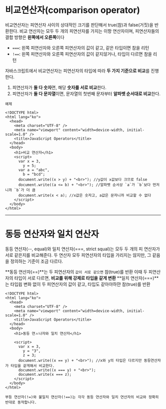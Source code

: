 # 비교연산자(comparison operator)

비교연산자는 피연산자 사이의 상대적인 크기를 판단해서 true(참)과 false(거짓)을 반환한다.
비교 연산자는 모두 두 개의 피연산자를 가지는 이항 연산자이며, 피연산자들의 결합 방향은 **왼쪽에서 오른쪽**이다

- `===`: 왼쪽 피연산자와 오른쪽 피연산자의 값이 같고, 같은 타입이면 참을 리턴
- `!==`: 왼쪽 피연산자와 오른쪽 피연산자의 값이 같지않거나, 타입이 다르면 참을 리턴

자바스크립트에서 비교연산자는 피연산자의 타입에 따라 **두 가지 기준으로 비교**를 진행한다.

1. 피연산자가 **둘 다 숫자**면, 해당 **숫자를 서로 비교**한다.
2. 피연산자가 **둘 다 문자열**이면, 문자열의 첫번째 문자부터 **알파벳 순서대로 비교**한다.

```
예제

<!DOCTYPE html>
<html lang="ko">
  <head>
    <meta charset="UTF-8" />
    <meta name="viewport" content="width=device-width, initial-scale=1.0" />
    <title>JavaScript Operators</title>
  </head>
  <body>
    <h1>비교 연산자</h1>
    <script>
      var x = 3,
        y = 5;
      var a = "abc",
        b = "bcd";
      document.write((x > y) + "<br>"); //y값이 x값보다 크므로 false
      document.write((a <= b) + "<br>"); //알파벳 순서상 `a`가 `b`보다 먼저니까 `b`가 더 큼
      document.write(x < a); //x값은 숫자고, a값은 문자니까 비교할 수 없다
    </script>
  </body>
</html>
```

---

# 동등 연산자와 일치 연산자

동등 연산자(--, equal)와 일치 연산자(===, strict squal)는 모두 두 개의 피 연산자가 서로 같은지를 비교해준다.
두 연산자 모두 피연산자의 타입을 가리지는 않지만, 그 같음을 정의하는 기준이 조금 다르다.

**동등 연산자(==)**는 두 피연산자의 `값이 서로 같으면` 참(true)를 반환
이때 두 피연산자의 타입이 서로 다르면, **비교를 위해 강제로 타입을 같게 변환**
**일치 연산자(===)**는 타입읩 변화 없이 두 피연산자의 값이 같고, 타입도 같아야하먄 참(true)를 반환

```
<!DOCTYPE html>
<html lang="ko">
  <head>
    <meta charset="UTF-8" />
    <meta name="viewport" content="width=device-width, initial-scale=1.0" />
    <title>JavaScript Operators</title>
  </head>
  <body>
    <h1>동등 연ㅅ나자와 일치 연산자</h1>

    <script>
      var x = 3,
        y = "3",
        z = 3;
      document.write((x == y) + "<br>"); //x와 y의 타입은 다르지만 동등연산자가 타입을 같게해서 비교한다.
      document.write((x === y) + "<br>");
      document.write(x === z);
    </script>
  </body>
</html>
```

`부등 연산자(!=)와 불일치 연산자(!==)는 각각 동등 연산자와 일치 연산자의 비교와 정확히 반대로 동작합니다.`

